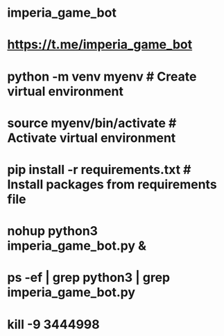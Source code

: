 # imperia_game_bot
# https://t.me/imperia_game_bot
# python -m venv myenv  # Create virtual environment
# source myenv/bin/activate  # Activate virtual environment
# pip install -r requirements.txt  # Install packages from requirements file
# nohup python3 imperia_game_bot.py &
# ps -ef | grep python3 | grep imperia_game_bot.py
# kill -9 3444998